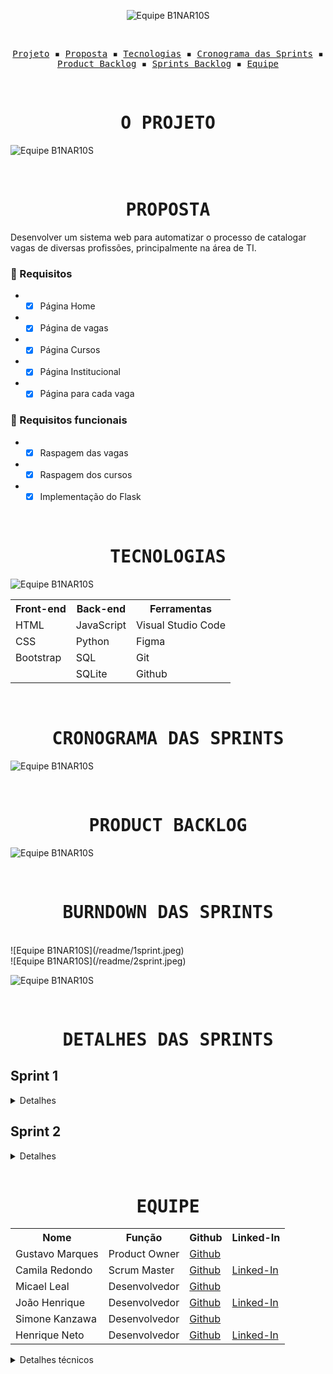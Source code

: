 <p align="center"> <img src="/readme/B1NAR10S.svg" alt="Equipe B1NAR10S"/></p>
<br>
<p align="center">
  <samp>
    <a href="#o-projeto">Projeto</a> ▪️
    <a href="#proposta">Proposta</a> ▪️
    <a href="#tecnologias">Tecnologias</a> ▪️
    <a href="#cronograma-das-sprints">Cronograma das Sprints</a> ▪️
    <a href="#product-backlog">Product Backlog</a> ▪️
    <a href="#sprints-backlog">Sprints Backlog</a> ▪️
    <a href="#equipe">Equipe</a>
  </samp>
</p>

<br>

<h1 align="center"><samp>O PROJETO</samp></h1>

![Equipe B1NAR10S](/readme/Objetivo.png)

<br>
<h1 align="center"><samp>PROPOSTA</samp></h1>

Desenvolver um sistema web para automatizar o processo de catalogar vagas de diversas profissões, principalmente na área de TI.

### 📖 Requisitos
+ - [x] Página Home
+ - [x] Página de vagas
+ - [x] Página Cursos
+ - [x] Página Institucional
+ - [x] Página para cada vaga

### 🔖 Requisitos funcionais
+ - [x] Raspagem das vagas
+ - [x] Raspagem dos cursos
+ - [X] Implementação do Flask

<br>
<h1 align="center"><samp>TECNOLOGIAS</samp></h1>

![Equipe B1NAR10S](/readme/Tecnologias.png)

<table align="center">
  <tr>
    <th><b>Front-end</b></th>
    <th><b>Back-end</b></th>
    <th><b>Ferramentas</b></th>
  </tr>
  <tr>
    <td>HTML</td>
    <td>JavaScript</td>
    <td>Visual Studio Code</td>
  </tr>
  <tr>
    <td>CSS</td>
    <td>Python</td>
    <td>Figma</td>
  </tr>
  <tr>
    <td>Bootstrap</td>
    <td>SQL</td>
    <td>Git</td>
  </tr>
  <tr>
    <td></td>
    <td>SQLite</td>
    <td>Github</td>
  </tr>
</table>

<br>
<h1 align="center"><samp>CRONOGRAMA DAS SPRINTS</samp></h1>

![Equipe B1NAR10S](/readme/Cronograma.png)

<br>
<h1 align="center"><samp>PRODUCT BACKLOG</samp></h1>

![Equipe B1NAR10S](/readme/ProductBacklog.png)


<br>
<h1 align="center"><samp>BURNDOWN DAS SPRINTS </samp></h1>

<br>
<!-- <h1 align="center"><samp>(/readme/1sprint.jpeg)</samp></h1> -->
![Equipe B1NAR10S](/readme/1sprint.jpeg)

<br>
<!-- <h1 align="center"><samp>(/readme/2sprint.jpeg)</samp></h1> -->
![Equipe B1NAR10S](/readme/2sprint.jpeg)

![Equipe B1NAR10S](/readme/SprintBacklog.png)

<br>
<h1 align="center"><samp>DETALHES DAS SPRINTS</samp></h1>
<h2>Sprint 1</h2>
<details>
  <summary>Detalhes</summary>
  <h3 align="center">Demonstração de usabilidade</h3>
  <br>
  <h4 align="center">Página Home<br><a href="https://youtu.be/tYYEdszhfYs">Youtube (Qualidade melhor)</a></h4>
  <p align="center">
    <img src="/readme/home.gif" width="65%" />
  </p>
  <p>Demonstração do layout da página home sendo a mesma dividida em 3 seções.</p> 
  <p>A seção principal contém a primeira impressão que o site transmitirá para o usuário. Logo, ela tem como meta trasmitir o objetivo do site: que é proporcionar uma busca fácil a oportunidades de emprego assim como acesso a cursos que ofereçam certificações. A segunda seção tem como objetivo direcionar o usuário para a página que contém os cursos oferecidos pelo site. Por fim, a terceira seção da página home, oferece a opção de uma pesquisa por categorias, tornando a busca por vagas de emprego muito mais direta e prática.</p>

  <br>
  <h4 align="center">Navegação da página home para página vagas via link da barra de navegação<br><a href="https://youtu.be/Ap9goqxyAiI">Youtube (Qualidade melhor)</a></h4>
  <p align="center">
    <img src="/readme/vagas-link.gif" width="65%" />
  </p>
  <p>Demonstração do layout da página vagas, assim como o modo de acessá-la.</p> 
  <p>Primeiramente o usuário é recepcionado na seção principal e ao efetuar o click em "vagas" na barra de navegação, o mesmo é direcionado a página que contém as vagas de emprego.</p>

  <br>
  <h4 align="center">Navegação da página home para página vagas via botão na seção principal<br><a href="https://youtu.be/3PkO0mMF3cU">Youtube (Qualidade melhor)</a></h4>
  <p align="center">
    <img src="/readme/vagas-botao.gif" width="65%" />
  </p>
  <p>Demonstração do funcionamento do botão 'Confira as vagas agora mesmo!', localizado na seção principal da página home. </p>

  <br>
  <h4 align="center">Navegação da página home para página cursos via link da barra de navegação<br><a href="https://youtu.be/L_Cu1CS14Fo">Youtube (Qualidade melhor)</a></h4>
  <p align="center">
    <img src="/readme/cursos-link.gif"  width="65%" />
  </p>
  <p>Demonstração do layout da página de cursos e certificações, assim como o modo de acessa-la.</p>
  <p>Primeiramente o usuário é recepcionado na seção principal e ao efetuar o click em "Cursos e certificações" na barra de navegação o mesmo é direcionado a página que contém os respectivos cursos.</p>

  <br>
  <h4 align="center">Navegação da página home para página cursos via botão na seção principal<br><a href="https://youtu.be/MpbO26x4V6s">Youtube (Qualidade melhor)</a></h4>
  <p align="center">
    <img src="/readme/cursos-botao.gif"  width="65%" />
  </p>
  <p>Demonstração do funcionamento do botão 'Saiba mais', localizado na seção principal da página home.</p>
  
  <br>
  <h4 align="center">Captação de dados (Raspagem)<br><a href="https://youtu.be/vKMSfNvmp7g">Youtube (Qualidade melhor)</a></h4>
  <p align="center">
    <img src="/readme/raspagem.gif" width="65%" />
  </p>
  <p>Demonstração do funcionamento do código que realiza a raspagem de vagas e cursos.</p> 
  <p>Quando executado, o código retorna um arquivo contendo os dados solicitados em um formato legível e organizado.</p>
  <p>Para ver esse código em funcionamento, acesse o link do youtube que se encontra logo acima do GIF</p>
</details>

<h2>Sprint 2</h2>
<details>
  <summary>Detalhes</summary>
  <h3 align="center">Demonstração de usabilidade</h3>
  
  <br>
  <h4 align="center">Página Vagas - Paginação e Filtragem de Categorias<br><a href="https://youtu.be/-I-bJT9uoOw">Youtube (Qualidade melhor)</a></h4>
  <p align="center">
    <img src="/readme/paginacao_categorias_parte1.gif" width="65%" />
    <br>
    <img src="/readme/paginacao_categorias_parte2.gif" width="65%" />
  </p>
  <p>Demonstração do layout e funcionamento da página vagas depois de implementado a páginação de seu conteúdo e a filtragem de categorias.</p> 
  <p>O primeiro Gif mostra a funcionalidade da páginação e o segundo Gif demostra as funcionalidades do botões, que no caso possuem como objetivo apresentar ao usuário vagas especificas da categoria escolhida. Ambas as funcionalidades proporcionam uma experiencia de navegação pelo site muito mais organizada e dinâmica. </p>  
  
   <br>
  <h4 align="center">Página de cada Vaga <br><a href="https://youtu.be/Cos0_ZjeOeU">Youtube (Qualidade melhor)</a></h4>
  <p align="center">
    <img src="/readme/cada_vaga.gif" width="65%" />
  </p>
  <p>Demonstração do layout e funcionamento da página de cada vaga de emprego.</p> 
  <p>Ao navegar pela página de vagas de emprego ofertada pelo site, o usuário tem a possibilidade de acessar maiores informações sobre uma vaga escolhida ao clicar sobre a vaga desejada. Ao efetuar o "clique", o usuário é direcionado a uma página especifica de cada vaga. </p>  
  
  <br>
  <h4 align="center">Página Cursos - Paginação (Raspagem)<br><a href="https://youtu.be/RiO6NTr2fgE">Youtube (Qualidade melhor)</a></h4>
  <p align="center">
    <img src="/readme/paginacao_cursos.gif" width="65%" />
  </p>
  <p>Demonstração do layout e funcionamento da página cursos depois de implementado a páginação de seu conteúdo.</p> 
  
  <br>
  <h4 align="center">Página Métricas<br><a href="https://youtu.be/GsF3vHnyO84">Youtube (Qualidade melhor)</a></h4>
  <p align="center">
    <img src="/readme/graficos_parte1.gif" width="65%" />
    <br>
    <img src="/readme/graficos_parte2.gif" width="65%" />
  </p>
  <p>Demonstração do layout e funcionamento da página Métricas.</p> 
  <p>Ao ser direcionado para a página métricas o usuário encontra um gráfico de pizza que evidencia a quantidade de vagas na área de T.I. ofertas pelo site, assim como a quantidade de vagas em áreas gerais. Ao abrir a sessão "Mais informações sobre vagas", o usuário se depara com um gráfico de barras que transmite a informação de quantas vagas há no site em cada categoria das vagas de T.I. Por fim, na sessão "Mais informações sobre cursos", o usuario encontra as quantidades de cursos existentes em cada categoria oferecida.</p>  
  
  <br>
  <h4 align="center">Página Institucional<br><a href="https://www.youtube.com/watch?v=788R1xHVsLw">Youtube (Qualidade melhor)</a></h4>
  <p align="center">
    <img src="/readme/institucional.gif" width="65%" />
  </p>
  <p>Demonstração do layout e conteúdo da página institucional.</p> 
  <p>A pagina Institucional busca oferecer para o usuário informações sobre a empresa JobLog.</p>
  
  <br>
  <h4 align="center">Página Contato<br><a href="https://youtu.be/iMzZy33cA94">Youtube (Qualidade melhor)</a></h4>
  <p align="center">
    <img src="/readme/contatos.gif" width="65%" />
  </p>
  <p>Demonstração do layout e conteúdo da página contato.</p> 
  <p>A pagina Contatos busca oferecer para o usuário a possibilidade de entrar em contato com a empresa JobLog.</p>
</details>



<br>
<h1 align="center"><samp>EQUIPE</samp></h1>

<table align="center">
  <tr>
    <th><b>Nome</b></th>
    <th><b>Função</b></th>
    <th><b>Github</b></th>
    <th><b>Linked-In</b></th>
  </tr>
  <tr>
    <td>Gustavo Marques</td>
    <td>Product Owner</td>
    <td><a href="https://github.com/gusta7597">Github</a></td>
    <td><a href=""></a></td>
  </tr>
  <tr>
    <td>Camila Redondo</td>
    <td>Scrum Master</td>
    <td><a href="https://github.com/CamilaRedondo">Github</a></td>
    <td><a href="https://www.linkedin.com/in/camila-silveira-redondo-7941631ab/">Linked-In</a></td>
  </tr>
  <tr>
    <td>Micael Leal</td>
    <td>Desenvolvedor</td>
    <td><a href="https://github.com/micael-leal">Github</a></td>
    <td><a href=""></a></td>
  </tr>
  <tr>
    <td>João Henrique</td>
    <td>Desenvolvedor</td>
    <td><a href="https://github.com/JoaoHenrique7">Github</a></td>
    <td><a href="https://www.linkedin.com/in/jo%C3%A3o-henrique-trist%C3%A3o-b63385207/">Linked-In</a></td>
  </tr>
  <tr>
    <td>Simone Kanzawa</td>
    <td>Desenvolvedor</td>
    <td><a href="https://github.com/Simonehk">Github</a></td>
    <td><a href=""></a></td>
  </tr>
  <tr>
    <td>Henrique Neto</td>
    <td>Desenvolvedor</td>
    <td><a href="https://github.com/henriqFerreira">Github</a></td>
    <td><a href="https://www.linkedin.com/in/henriquepfneto/">Linked-In</a></td>
  </tr>
</table>

<details>
  <summary>Detalhes técnicos</summary>
  
  ### Organização e padronização do código
  
  Para fins de melhoria de eficiência e praticidade na realização do projeto, deverão, todos os participantes, seguirem os seguintes padrões:
  
  #### HTML
  Template mínima no HTML, contendo a barra de navegação e rodapé.

~~~html
<!DOCTYPE html>
<html lang="pt-br">
<head>
    <meta charset="UTF-8">
    <meta name="viewport" content="width=device-width, initial-scale=1.0">
    <meta http-equiv="X-UA-Compatible" content="ie=edge">
    <link rel="stylesheet" href="../static/css/template.css">
    <title>Cursos e Certificações</title>
</head>
<body>
    <!-- Barra de navegação -->
    <nav>
        <div class="container">
            <ul class="navbar-list">
            <li id="navbar-logo"><a href="">LOGO</a></li>
            <li id="navbar-bar"><span></span></li>
            <li class="link"><a href="">Início</a></li>
            <li class="link"><a href="">Vagas</a></li>
            <li class="link"><a href="">Cursos e Certificações</a></li>
            </ul>
        </div>
    </nav>
    <!-- Conteúdo da página deve ser inserido dentro dessa DIV -->
    <div class="container">
        
    </div>
    <!-- Footer -->
    <footer class="footer">
        <div class="container">
            <ul class="footer-list">
                <li id="footer-logo"><a href="">LOGO</a></li>
                <li id="footer-bar"><span></span></li>
                <li class="link"><a href="">All Rights Reserved</a></li> <!-- B1NAR10S Todos os Direitos Reservados -->
            </ul>
        </div>
    </footer>
</body>
</html>
~~~
  
### CSS

Estilização mínima no CSS. Contém os estilos necessários para funcionamento correto da template do HTML.

~~~css
@import url('https://fonts.googleapis.com/css2?family=Capriola&display=swap');

:root {
    --darker-blue: #00296B;
    --dark-blue: #003F88;
    --blue: #00509D;
    --dark-yellow: #FDC500;
    --yellow: #FFD500; 
}

* {
    margin: 0; padding: 0;
    box-sizing: border-box;
    font-family: 'Capriola', sans-serif
}

/* Container que alinhará todo o conteúdo da página na mesma orientação */
    .container {
        width: 90%; height: 100%;
        margin: 0 auto;
    }

/* Barra de navegação */
    nav {
        width: 100%; height: 70px;
    }

    .navbar-list {
        height: 100%;
        display: flex;
        justify-content: space-between;
        align-items: center;
        list-style: none;
    }
        .navbar-list li a {
            text-decoration: none;
            color: var(--dark-blue);
        }

    #navbar-logo {
        font-size: 2em;
    }

    #navbar-bar {
        width: 50%; height: 2px;
        background-color: var(--darker-blue);
    }

/* Footer */
    .footer{
        width: 100%; height: 70px;
        bottom: 0;
        position: fixed;
        text-align: center;
    }

    .footer-list {
        height: 100%;
        display: flex;
        justify-content: space-between;
        align-items: center;
        list-style: none;
    }
        .footer-list li a {
            text-decoration: none;
            color: var(--dark-blue);
        }

    #footer-logo {
        font-size: 2em;
    }

    #footer-bar {
        width: 70%; height: 2px;
        background-color: var(--darker-blue);
    }
~~~

</details>
